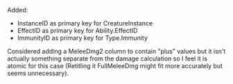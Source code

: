 Added:
* InstanceID as primary key for CreatureInstance
* EffectID as primary key for Ability.EffectID
* ImmunityID as primary key for Type.Immunity 

Considered adding a MeleeDmg2 column to contain "plus" values but it isn't actually something
separate from the damage calculation so I feel it is atomic for this case (Retitling it FullMeleeDmg might fit more accurately but seems unnecessary).